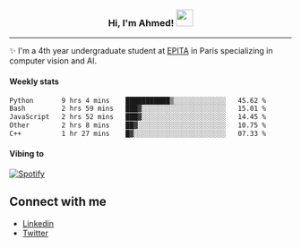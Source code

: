 <!-- Heading -->
<h3 align="center"> Hi, I'm Ahmed! <img src = "https://raw.githubusercontent.com/MartinHeinz/MartinHeinz/master/wave.gif" width = 30px></h3>

<!-- About section -->
---
✨ I'm a 4th year undergraduate student at <a href="https://www.epita.fr/en/">EPITA</a> in Paris specializing in computer vision and AI.

<h4 align ="left"> Weekly stats </h4>

<!--START_SECTION:waka-->

```txt
Python       9 hrs 4 mins    ███████████▒░░░░░░░░░░░░░   45.62 %
Bash         2 hrs 59 mins   ███▓░░░░░░░░░░░░░░░░░░░░░   15.01 %
JavaScript   2 hrs 52 mins   ███▓░░░░░░░░░░░░░░░░░░░░░   14.45 %
Other        2 hrs 8 mins    ██▓░░░░░░░░░░░░░░░░░░░░░░   10.75 %
C++          1 hr 27 mins    █▓░░░░░░░░░░░░░░░░░░░░░░░   07.33 %
```

<!--END_SECTION:waka-->

<h4 align ="left">Vibing to</h4>

[![Spotify](https://novatorem-ten-lyart.vercel.app/api/spotify)](https://open.spotify.com/user/31knevkvll66tzc3gqtoi6ngjbre)

<!-- Connect section -->

## Connect with me
  * <a href="https://www.linkedin.com/in/ahmed-hassayoune">Linkedin</a>
  * <a href="https://twitter.com/Ahmedhassaaa">Twitter</a>

<!-- Connect section: END -->
